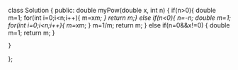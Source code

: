 class Solution {
public:
    double myPow(double x, int n) {
        if(n>0){
        double m=1;
        for(int i=0;i<n;i++){
            m=x*m;
        }
        return m;}
      else  if(n<0){
            n=-n;
            double m=1;
        for(int i=0;i<n;i++){
            m=x*m;
        }
            m=1/m;
        return m;
        }
       else if(n=0&&x!=0)
        {
            double m=1;
         return m;
        }
        
    }
};
